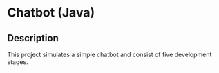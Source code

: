 # Chatbot (Java)

## Description
This project simulates a simple chatbot and consist of five
development stages.